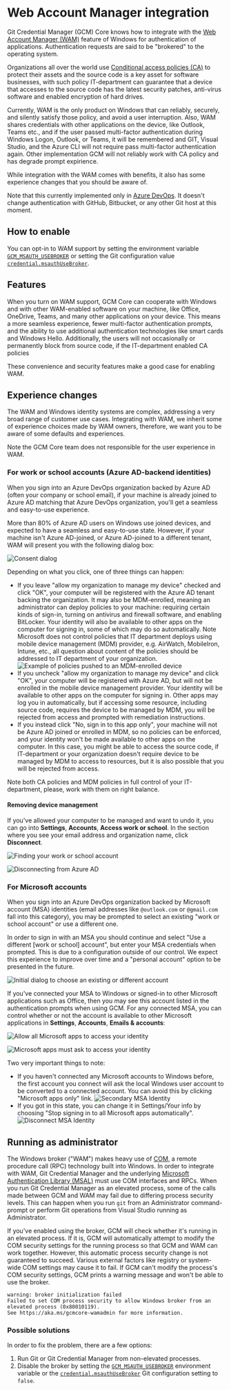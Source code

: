# Web Account Manager integration

Git Credential Manager (GCM) Core knows how to integrate with the [Web Account Manager (WAM)](https://docs.microsoft.com/azure/active-directory/devices/concept-primary-refresh-token#key-terminology-and-components) feature of Windows for authentication of applications.
Authentication requests are said to be "brokered" to the operating system.

Organizations all over the world use [Conditional access policies (CA)](https://docs.microsoft.com/en-us/azure/active-directory/conditional-access/overview) to protect their assets and the source code is a key asset for software businesses, with such policy IT-department can guarantee that a device that accesses to the source code has the latest security patches, anti-virus software and enabled encryption of hard drives.

Currently, WAM is the only product on Windows that can reliably, securely, and silently satisfy those policy, and avoid a user interruption. Also, WAM shares credentials with other applications on the device, like Outlook, Teams etc., and if the user passed multi-factor authentication during Windows Logon, Outlook, or Teams, it will be remembered and GIT, Visual Studio, and the Azure CLI will not require pass multi-factor authentication again. Other implementation GCM will not reliably work with CA policy and has degrade prompt expirience.

While integration with the WAM comes with benefits, it also has some experience changes that you should be aware of.

Note that this currently implemented only in [Azure DevOps](https://dev.azure.com).
It doesn't change authentication with GitHub, Bitbucket, or any other Git host at this moment.


## How to enable

You can opt-in to WAM support by setting the environment variable [`GCM_MSAUTH_USEBROKER`](https://github.com/microsoft/Git-Credential-Manager-Core/blob/main/docs/environment.md#gcm_msauth_usebroker-experimental) or setting the Git configuration value [`credential.msauthUseBroker`](https://github.com/microsoft/Git-Credential-Manager-Core/blob/main/docs/configuration.md#credentialmsauthusebroker-experimental).

## Features

When you turn on WAM support, GCM Core can cooperate with Windows and with other WAM-enabled software on your machine, like Office, OneDrive, Teams, and many other applications on your device. This means a more seamless experience, fewer multi-factor authentication prompts, and the ability to use additional authentication technologies like smart cards and Windows Hello. Additionally, the users will not occasionally or permanently block from source code, if the IT-department enabled CA policies 

These convenience and security features make a good case for enabling WAM.

## Experience changes

The WAM and Windows identity systems are complex, addressing a very broad range of customer use cases.
Integrating with WAM, we inherit some of experience choices made by WAM owners, therefore, we want you to be aware of some defaults and experiences.

Note the GCM Core team does not responsible for the user experience in WAM.

### For work or school accounts (Azure AD-backend identities)
When you sign into an Azure DevOps organization backed by Azure AD (often your company or school email), if your machine is already joined to Azure AD matching that Azure DevOps organization, you'll get a seamless and easy-to-use experience.

More than 80% of Azure AD users on Windows use joined devices, and expected to have a seamless and easy-to-use state. However, if your machine isn't Azure AD-joined, or Azure AD-joined to a different tenant, WAM will present you with the following dialog box:

![Consent dialog](img/aad-questions.png)

Depending on what you click, one of three things can happen:

- If you leave "allow my organization to manage my device" checked and click "OK", your computer will be registered with the Azure AD tenant backing the organization.
It may also be MDM-enrolled, meaning an administrator can deploy policies to your machine: requiring certain kinds of sign-in, turning on antivirus and firewall software, and enabling BitLocker.
Your identity will also be available to other apps on the computer for signing in, some of which may do so automatically.
Note Microsoft does not control policies that IT department deploys using mobile device management (MDM) provider, e.g. AirWatch, MobileIron, Intune, etc., all question about content of the policies should be addressed to IT department of your organization.
![Example of policies pushed to an MDM-enrolled device](img/aad-bitlocker.png)
- If you uncheck "allow my organization to manage my device" and click "OK", your computer will be registered with Azure AD, but will not be enrolled in the mobile device management provider. Your identity will be available to other apps on the computer for signing in. 
Other apps may log you in automatically, but if accessing some resource, including source code, requires the device to be managed by MDM, you will be rejected from access and prompted with remediation instructions.
- If you instead click "No, sign in to this app only", your machine will not be Azure AD joined or enrolled in MDM, so no policies can be enforced, and your identity won't be made available to other apps on the computer. In this case, you might be able to access the source code, if IT-department or your organization doesn't require device to be managed by MDM to access to resources, but it is also possible that you will be rejected from access.

Note both CA policies and MDM policies in full control of your IT-department, please, work with them on right balance.

#### Removing device management
If you've allowed your computer to be managed and want to undo it, you can go into **Settings**, **Accounts**, **Access work or school**.
In the section where you see your email address and organization name, click **Disconnect**.

![Finding your work or school account](img/aad-work-school.png)

![Disconnecting from Azure AD](img/aad-disconnect.png)

### For Microsoft accounts
When you sign into an Azure DevOps organization backed by Microsoft account (MSA) identities (email addresses like `@outlook.com` or `@gmail.com` fall into this category), you may be prompted to select an existing "work or school account" or use a different one.

In order to sign in with an MSA you should continue and select "Use a different [work or school] account", but enter your MSA credentials when prompted.
This is due to a configuration outside of our control.
We expect this experience to improve over time and a "personal account" option to be presented in the future.

![Initial dialog to choose an existing or different account](img/get-signed-in.png)

If you've connected your MSA to Windows or signed-in to other Microsoft applications such as Office, then you may see this account listed in the authentication prompts when using GCM.
For any connected MSA, you can control whether or not the account is available to other Microsoft applications in **Settings**, **Accounts**, **Emails & accounts**:

![Allow all Microsoft apps to access your identity](img/all-microsoft.png)

![Microsoft apps must ask to access your identity](img/apps-must-ask.png)

Two very important things to note:
* If you haven't connected any Microsoft accounts to Windows before, the first account you connect will ask the local Windows user account to be converted to a connected account. You can avoid this by clicking "Microsoft apps only" link.
![Secondary MSA Identity](img/secondaryMSA.png)
* If you got in this state, you can change it in Settings/Your info by choosing "Stop signing in to all Microsoft apps automatically".
![Disconnect MSA Identity](img/disconnectMSA.png)

## Running as administrator

The Windows broker ("WAM") makes heavy use of [COM](https://docs.microsoft.com/en-us/windows/win32/com/the-component-object-model), a remote procedure call (RPC) technology built into Windows.
In order to integrate with WAM, Git Credential Manager and the underlying [Microsoft Authentication Library (MSAL)](https://aka.ms/msal-net) must use COM interfaces and RPCs.
When you run Git Credential Manager as an elevated process, some of the calls made between GCM and WAM may fail due to differing process security levels.
This can happen when you run `git` from an Administrator command-prompt or perform Git operations from Visual Studio running as Administrator.

If you've enabled using the broker, GCM will check whether it's running in an
elevated process.
If it is, GCM will automatically attempt to modify the COM security settings for the running process so that GCM and WAM can work together.
However, this automatic process security change is not guaranteed to succeed.
Various external factors like registry or system-wide COM settings may cause it to fail.
If GCM can't modify the process's COM security settings, GCM prints a warning message and won't be able to use the broker.

```text
warning: broker initialization failed
Failed to set COM process security to allow Windows broker from an elevated process (0x80010119).
See https://aka.ms/gcmcore-wamadmin for more information.
```

### Possible solutions

In order to fix the problem, there are a few options:

1. Run Git or Git Credential Manager from non-elevated processes.
2. Disable the broker by setting the
   [`GCM_MSAUTH_USEBROKER`](environment.md#gcm_msauth_usebroker)
   environment variable or the
   [`credential.msauthUseBroker`](configuration.md#credentialmsauthusebroker)
   Git configuration setting to `false`.
